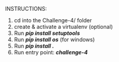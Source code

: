 INSTRUCTIONS:
1. cd into the Challenge-4/ folder
2. create & activate a virtualenv (optional)
3. Run ***pip install setuptools***
3. Run ***pip install os*** (for windows)
4. Run ***pip install .***
5. Run entry point: ***challenge-4***